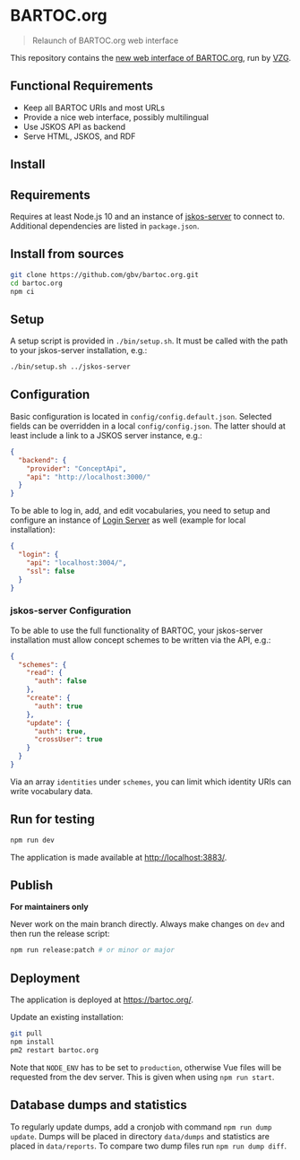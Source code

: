 # BARTOC.org

> Relaunch of BARTOC.org web interface

This repository contains the [new web interface of BARTOC.org](https://bartoc.org), run by [VZG](https://www.gbv.de/).

## Functional Requirements

* Keep all BARTOC URIs and most URLs
* Provide a nice web interface, possibly multilingual
* Use JSKOS API as backend
* Serve HTML, JSKOS, and RDF

## Install

## Requirements

Requires at least Node.js 10 and an instance of [jskos-server](https://github.com/gbv/jskos-server) to connect to. Additional dependencies are listed in `package.json`.

## Install from sources

~~~sh
git clone https://github.com/gbv/bartoc.org.git
cd bartoc.org
npm ci
~~~

## Setup
A setup script is provided in `./bin/setup.sh`. It must be called with the path to your jskos-server installation, e.g.:

```bash
./bin/setup.sh ../jskos-server
```

## Configuration

Basic configuration is located in `config/config.default.json`. Selected fields can be overridden in a local `config/config.json`. The latter should at least include a link to a JSKOS server instance, e.g.:

~~~json
{
  "backend": {
    "provider": "ConceptApi",
    "api": "http://localhost:3000/"
  }
}
~~~

To be able to log in, add, and edit vocabularies, you need to setup and configure an instance of [Login Server](https://github.com/gbv/login-server) as well (example for local installation):
```json
{
  "login": {
    "api": "localhost:3004/",
    "ssl": false
  }
}
```

### jskos-server Configuration
To be able to use the full functionality of BARTOC, your jskos-server installation must allow concept schemes to be written via the API, e.g.:

```json
{
  "schemes": {
    "read": {
      "auth": false
    },
    "create": {
      "auth": true
    },
    "update": {
      "auth": true,
      "crossUser": true
    }
  }
}
```

Via an array `identities` under `schemes`, you can limit which identity URIs can write vocabulary data.

## Run for testing

~~~sh
npm run dev
~~~

The application is made available at <http://localhost:3883/>.

## Publish
**For maintainers only**

Never work on the main branch directly. Always make changes on `dev` and then run the release script:

```bash
npm run release:patch # or minor or major
```

## Deployment

The application is deployed at <https://bartoc.org/>.

Update an existing installation:

~~~sh
git pull
npm install
pm2 restart bartoc.org
~~~

Note that `NODE_ENV` has to be set to `production`, otherwise Vue files will be requested from the dev server. This is given when using `npm run start`.

## Database dumps and statistics

To regularly update dumps, add a cronjob with command `npm run dump update`. Dumps will be placed in directory `data/dumps` and statistics are placed in `data/reports`. To compare two dump files run `npm run dump diff`.
